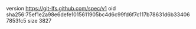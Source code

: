 version https://git-lfs.github.com/spec/v1
oid sha256:75ef1e2a98e6defe1015611905bc4d6c99fd6f7c117b78631d6b334067853fc5
size 3827
